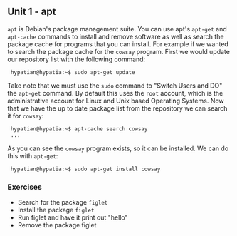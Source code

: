 Unit 1 - apt
---

`apt` is Debian's package management suite. You can use apt's `apt-get` and `apt-cache` commands to install and remove software as well as search the package cache for programs that you can install. For example if we wanted to search the package cache for the `cowsay` program. First we would update our repository list with the following command:

     hypatian@hypatia:~$ sudo apt-get update

Take note that we must use the `sudo` command to "Switch Users and DO" the `apt-get` command. By default this uses the `root` account, which is the administrative account for Linux and Unix based Operating Systems. Now that we have the up to date package list from the repository we can search it for `cowsay`:

     hypatian@hypatia:~$ apt-cache search cowsay
     ...

As you can see the `cowsay` program exists, so it can be installed. We can do this with `apt-get`:

     hypatian@hypatia:~$ sudo apt-get install cowsay

### **Exercises**

  * Search for the package `figlet`
  * Install the package `figlet`
  * Run figlet and have it print out "hello"
  * Remove the package figlet
